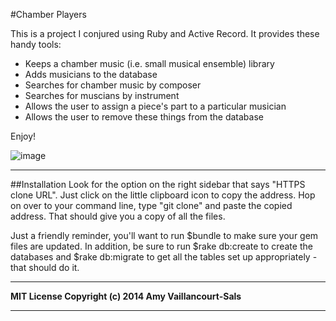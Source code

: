 #Chamber Players

This is a project I conjured using Ruby and Active Record. It provides these handy tools:

* Keeps a chamber music (i.e. small musical ensemble) library
* Adds musicians to the database
* Searches for chamber music by composer
* Searches for muscians by instrument
* Allows the user to assign a piece's part to a particular musician
* Allows the user to remove these things from the database

Enjoy!

![image](https://scontent-a-sea.xx.fbcdn.net/hphotos-xap1/v/t1.0-9/549104_3927679905774_13103771_n.jpg?oh=bc8b82932616cd1b41ddefb5ec4d8035&oe=5470F354)

----
##Installation
Look for the option on the right sidebar that says "HTTPS clone URL". Just click on the little clipboard icon to copy the address. Hop on over to your command line, type "git clone" and paste the copied address. That should give you a copy of all the files.

Just a friendly reminder, you'll want to run $bundle to make sure your gem files are updated. In addition, be sure to run $rake db:create to create the databases and $rake db:migrate to get all the tables set up appropriately - that should do it.

---
**MIT License Copyright (c) 2014 Amy Vaillancourt-Sals**

---
